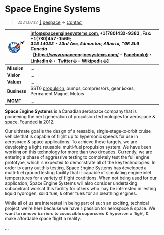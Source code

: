 # Space Engine Systems
> 2021.07.12 [🚀](../../index/index.md) [despace](../index.md) → [Contact](../contact.md)

|[![](../f/contact/s/space_engine_systems_logo1_thumb.webp)](../f/contact/s/space_engine_systems_logo1.webp)|<info@spaceenginesystems.com>, +1(780)430-9383 , Fax: +1(780)457-1569;<br> *318 14032 - 23rd Ave, Edmonton, Alberta, T6R 3L6 Canada*<br> 【<https://www.spaceenginesystems.com/>・ [Facebook ⎆](https://www.facebook.com/spaceenginesystems)・ [LinkedIn ⎆](https://www.linkedin.com/company/space-engine-systems)・ [Twitter ⎆](https://twitter.com/SpaceEngSystem)・ [Wikipedia ⎆](https://en.wikipedia.org/wiki/Space_Engine_Systems)】|
|:--|:--|
|**Mission**|…|
|**Vision**|…|
|**Values**|…|
|**Business**|SSTO [propulsion](ps.md), pumps, compressors, gear boxes, Permanent Magnet Motors|
|**[MGMT](../mgmt.md)**|…|

**Space Engine Systems** is a Canadian aerospace company that is pioneering the next generation of propulsion technologies for aerospace & space. Founded in 2012.

Our ultimate goal is the design of a reusable, single‑stage‑to‑orbit cruise vehicle that is capable of flight up to hypersonic speeds for use in aerospace & space applications. To achieve these targets, we are developing a light, reusable, multi‑fuel propulsion system. We have been working on this technology for more than two decades. Currently, we are entering a phase of aggressive testing to completely test the full engine prototype, which is expected to demonstrate all of the key technologies. In order to carry out this testing, Space Engine Systems has developed a multi‑fuel ground testing facility that is capable of simulating engine inlet temperatures for a variety of flight conditions. When not being used for our application, Space Engine Systems will also consider undertaking subcontract work at this facility for others who may be interested in testing liquid hydrogen, solid fuel, & other fuels for air breathing engines.

While all of us are interested in being part of such an exciting, technical project, we’re here because we have a passion for aerospace & space. We want to remove barriers to accessible supersonic & hypersonic flight, & make affordable space flight a reality.

<p style="page-break-after:always"> </p>

…
